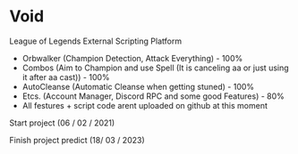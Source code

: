 # Void
  League of Legends External Scripting Platform
  - Orbwalker (Champion Detection, Attack Everything) - 100%
  - Combos (Aim to Champion and use Spell (It is canceling aa or just using it after aa cast)) - 100%
  - AutoCleanse (Automatic Cleanse when getting stuned) - 100%
  - Etcs. (Account Manager, Discord RPC and some good Features) - 80% 
  - All festures + script code arent uploaded on github at this moment

Start project (06 / 02 / 2021)

Finish project predict (18/ 03 / 2023)
